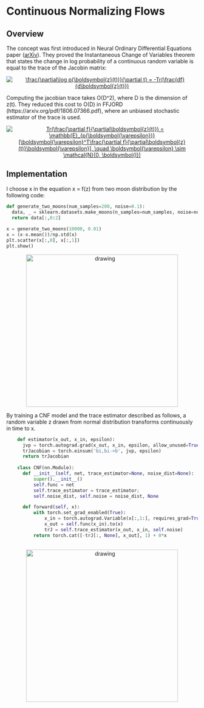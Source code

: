 # Continuous Normalizing Flows
## Overview
The concept was first introduced in Neural Ordinary Differential Equations paper ([arXiv](https://arxiv.org/pdf/1806.07366.pdf)). They proved the Instantaneous Change of Variables theorem that states the change in log probability of a continuous random variable is equal to the trace of the Jacobin matrix:
<p align="center">
<a href="https://www.codecogs.com/eqnedit.php?latex=\frac{\partial\log&space;p(\boldsymbol{z}(t))}{\partial&space;t}&space;=&space;-Tr(\frac{df}{d\boldsymbol{z}(t)})" target="_blank"><img src="https://latex.codecogs.com/gif.latex?\frac{\partial\log&space;p(\boldsymbol{z}(t))}{\partial&space;t}&space;=&space;-Tr(\frac{df}{d\boldsymbol{z}(t)})" title="\frac{\partial\log p(\boldsymbol{z}(t))}{\partial t} = -Tr(\frac{df}{d\boldsymbol{z}(t)})" /></a>
</p>
Computing the jacobian trace takes O(D^2), where D is the dimension of z(t). They reduced this cost to O(D) in FFJORD (https://arxiv.org/pdf/1806.07366.pdf), where an unbiased stochastic estimator of the trace is used.
<p align="center">
<a href="https://www.codecogs.com/eqnedit.php?latex=Tr(\frac{\partial&space;f}{\partial\boldsymbol{z}(t)})&space;=&space;\mathbb{E}_{p(\boldsymbol{\varepsilon})}[\boldsymbol{\varepsilon}^T\frac{\partial&space;f}{\partial\boldsymbol{z}(t)}\boldsymbol{\varepsilon}],&space;\quad&space;\boldsymbol{\varepsilon}&space;\sim&space;\mathcal{N}(0,&space;\boldsymbol{I})" target="_blank"><img src="https://latex.codecogs.com/gif.latex?Tr(\frac{\partial&space;f}{\partial\boldsymbol{z}(t)})&space;=&space;\mathbb{E}_{p(\boldsymbol{\varepsilon})}[\boldsymbol{\varepsilon}^T\frac{\partial&space;f}{\partial\boldsymbol{z}(t)}\boldsymbol{\varepsilon}],&space;\quad&space;\boldsymbol{\varepsilon}&space;\sim&space;\mathcal{N}(0,&space;\boldsymbol{I})" title="Tr(\frac{\partial f}{\partial\boldsymbol{z}(t)}) = \mathbb{E}_{p(\boldsymbol{\varepsilon})}[\boldsymbol{\varepsilon}^T\frac{\partial f}{\partial\boldsymbol{z}(t)}\boldsymbol{\varepsilon}], \quad \boldsymbol{\varepsilon} \sim \mathcal{N}(0, \boldsymbol{I})" /></a>
</p>

## Implementation
I choose x in the equation x = f(z) from two moon distribution by the following code:

```Python
def generate_two_moons(num_samples=200, noise=0.1):
  data, _ = sklearn.datasets.make_moons(n_samples=num_samples, noise=noise)
  return data[:,0:2]
  
x = generate_two_moons(10000, 0.01)
x = (x-x.mean())/np.std(x)
plt.scatter(x[:,0], x[:,1])
plt.show()
```
<p align="center">
<img src="figures/1.jpg" alt="drawing" width="400"/>
</p>
By training a CNF model and the trace estimator described as follows, a random variable z drawn from normal distribution transforms continuously in time to x.

```Python
    def estimator(x_out, x_in, epsilon):
      jvp = torch.autograd.grad(x_out, x_in, epsilon, allow_unused=True,create_graph=True)[0]
      trJacobian = torch.einsum('bi,bi->b', jvp, epsilon)
      return trJacobian
    
    class CNF(nn.Module):
      def __init__(self, net, trace_estimator=None, noise_dist=None):
          super().__init__()
          self.func = net
          self.trace_estimator = trace_estimator;
          self.noise_dist, self.noise = noise_dist, None

      def forward(self, x):
          with torch.set_grad_enabled(True):
              x_in = torch.autograd.Variable(x[:,1:], requires_grad=True).to(x)
              x_out = self.func(x_in).to(x)
              trJ = self.trace_estimator(x_out, x_in, self.noise)
          return torch.cat([-trJ[:, None], x_out], 1) + 0*x
        
```
<p align="center">
<img src="figures/2.jpg" alt="drawing" width="400"/>
</p>
